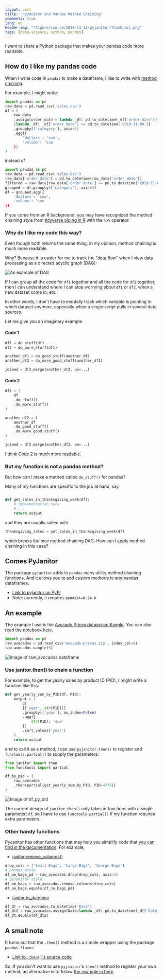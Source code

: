 ```yaml
---
layout: post
title: "PyJanitor and Pandas Method Chaining"
comments: true
lang: en
header-img: "/figure/source/2019-11-12-pyjanitor/thumbnail.png"
tags: [data-science, python, pandas]
---
```


I want to share a Python package that makes your pandas code more readable.

## How do I like my pandas code

When I write code in `pandas` to make a dataframe, I like to write with [method chaining](https://www.dataschool.io/future-of-pandas/#methodchaining). 

For example, I might write:

```python
import pandas as pd
raw_data = pd.read_csv('sales.csv')
df = (
    raw_data
    .assign(order_date = lambda _df: pd.to_datetime(_df['order_date']))
    [lambda _df: _df['order_date'] >= pd.to_datetime('2019-11-09')]
    .groupby(['category'], axis=1)
    .agg({
        'dollars': 'sum',
        'volume': 'sum
    })
)
```

instead of 

```python
import pandas as pd
raw_data = pd.read_csv('sales.csv')
raw_data['order_date'] = pd.to_datetime(raw_data['order_date'])
filtered = raw_data[raw_data['order_date'] >= pd.to_datetime('2019-11-09')]
grouped = df.groupby(['category'], axis=1)
df = grouped.agg({
    'dollars': 'sum',
    'volume': 'sum
})
```

If you come from an R background, you may have recognized the method chaining style from [tidyverse piping in R](https://r4ds.had.co.nz/pipes.html) with the `%>%` operator.

### Why do I like my code this way?

Even though both returns the same thing, in my opinion, method chaining is much more readable.

Why? Because it is easier for me to track the "data flow" when I view data processing as a directed acyclic graph (DAG):

![An example of DAG](/figure/source/2019-11-12-pyjanitor/dag.png)

If I can group all the code for `df1` together and all the code for `df2` together, then I can understand where I can stop worrying about `df1` or `df2`, when a new dataset come in, etc.

In other words, I don't have to mentally track which variable is pointing to which dataset anymore, especially when a single script pulls in several data sources.

Let me give you an imaginary example

#### Code 1

```python
df1 = do_stuff(df)
df2 = do_more_stuff(df1)

another_df1 = do_good_stuff(another_df)
another_df2 = do_more_good_stuff(another_df1)

joined = df2.merge(another_df2, on=...) 
```
    
#### Code 2

```python
df2 = (
    df
    .do_stuff()
    .do_more_stuff()
)

another_df2 = (
    another_df
    .do_good_stuff()
    .do_more_good_stuff()
)

joined = df2.merge(another_df2, on=...)
```

I think Code 2 is much more readable.

### But my function is not a pandas method?

But how can I make a method called `do_stuff()` for pandas?

Many of my functions are specific to the job at hand, say

```python

def get_sales_in_thanksgiving_week(df):
    # implementation here
    # ...
    return output
```

and they are usually called with

```python
thanksgiving_sales = get_sales_in_thanksgiving_week(df)
```

which breaks the nice method chaining DAG. How can I apply method chaining in this case?

## Comes PyJanitor

The package `pyjanitor` adds to `pandas` many utility method chaining functions. And it allows you to add custom methods to any pandas dataframes.

* [Link to pyjanitor on PyPI](https://pypi.org/project/pyjanitor/)
* Note: currently, it requires `pandas>=0.24.0`

## An example

The example I use is the [Avocado Prices dataset on Kaggle](https://www.kaggle.com/neuromusic/avocado-prices). You can also [read the notebook here](/figure/source/2019-11-12-pyjanitor/try-pyjanitor.ipynb).

```python
import pandas as pd
raw_avocados = pd.read_csv('avocado-prices.zip', index_col=0)
raw_avocados.sample(5)
```
![Image of raw_avocados dataframe](/figure/source/2019-11-12-pyjanitor/raw_avocados.png)

### Use janitor.then() to chain a function

For example, to get the yearly sales by product ID (PID), I might write a function like this:

```python
def get_yearly_sum_by_PID(df, PID):
    output = (
        df
        [['year', str(PID)]]
        .groupby(['year'], as_index=False)
        .agg({
            str(PID): 'sum'
        })
        .sort_values('year')
    )
    return output
```

and to call it as a method, I can use `pyjanitor.then()` to register and `functools.partial()` to supply the parameters:

```python
from janitor import then
from functools import partial

df_by_pid = (
    raw_avocados
    .then(partial(get_yearly_sum_by_PID, PID=4770))
)
```

![Image of df_py_pid](/figure/source/2019-11-12-pyjanitor/df_by_pid.png)

The current design of `janitor.then()` only takes in functions with a single parameter: `df`, so I have to use `functools.partial()` if my function requires extra parameters.

### Other handy functions

PyJanitor has other functions that may help you simplify code that [you can find in the documentation](https://pyjanitor.readthedocs.io/). For example,

* [janitor.remove_columns()](https://pyjanitor.readthedocs.io/reference/janitor.functions/janitor.remove_columns.html#janitor.remove_columns)

```python
drop_cols = ['Small Bags', 'Large Bags', 'XLarge Bags']
# pandas style
df_no_bags_pd = raw_avocados.drop(drop_cols, axis=1)
# pyjanitor style
df_no_bags = raw_avocados.remove_columns(drop_cols)
df_no_bags.equals(df_no_bags_pd)
```

* [janitor.to_datetime](https://pyjanitor.readthedocs.io/reference/janitor.functions/janitor.to_datetime.html#janitor.to_datetime)

```python
df_dt = raw_avocados.to_datetime('Date')
df_dt2 = raw_avocados.assign(Date=lambda _df: pd.to_datetime(_df['Date']))
df_dt.equals(df_dt2)
```

## A small note

It turns out that the `.then()` method is a simple wrapper using the package `pandas-flavor`:

* [Link to `.then()`'s source code](https://pyjanitor.readthedocs.io/_modules/janitor/functions.html#then)

So, if you don't want to use `pyjanitor`'s `then()` method to register your own method, an alternative is to follow [the example in here](https://github.com/Zsailer/pandas_flavor).

